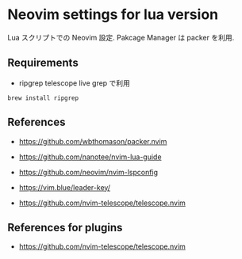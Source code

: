 # Neovim settings for lua version

Lua スクリプトでの Neovim 設定.
Pakcage Manager は packer を利用.

## Requirements
- ripgrep telescope live grep で利用

```
brew install ripgrep
```


## References
- https://github.com/wbthomason/packer.nvim
- https://github.com/nanotee/nvim-lua-guide
- https://github.com/neovim/nvim-lspconfig

- https://vim.blue/leader-key/
- https://github.com/nvim-telescope/telescope.nvim

## References for plugins
- https://github.com/nvim-telescope/telescope.nvim
